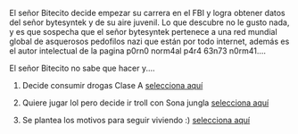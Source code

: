 [//]: # (Por: Ivan Nahin Zepeda)
[//]: # (agregar la historia, para ir a: )
[//]: # (Drogas-O_o.md)
[//]: # (jugar-lol.md)
[//]: # (motivos-para-vivir.md)


 El señor Bitecito decide empezar su carrera en el FBI y logra obtener datos del señor bytesyntek y de su aire juvenil. Lo que descubre no le gusto nada, y es que sospecha que el señor bytesyntek pertenece a una red mundial global de asquerosos pedofilos nazi que están por todo internet, además es el autor intelectual de la pagina p0rn0 norm4al p4r4 63n73 n0rm41....
 
 
El señor Bitecito no sabe que hacer y....

1. Decide consumir drogas Clase A [selecciona aquí](Drogas-O_o.md)

2. Quiere jugar lol pero decide ir troll con Sona jungla [selecciona aquí](jugar-lol.md)

3. Se plantea los motivos para seguir viviendo :) [selecciona aquí](motivos-para-vivir.md)
